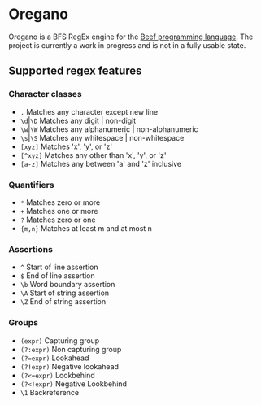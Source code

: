 # Oregano
Oregano is a BFS RegEx engine for the [Beef programming language](https://github.com/beefytech/Beef). The project is currently a work in progress and is not in a fully usable state.

## Supported regex features
### Character classes
- `.` Matches any character except new line
- `\d`|`\D` Matches any digit | non-digit
- `\w`|`\W` Matches any alphanumeric | non-alphanumeric
- `\s`|`\S` Matches any whitespace | non-whitespace
- `[xyz]` Matches 'x', 'y', or 'z'
- `[^xyz]` Matches any other than 'x', 'y', or 'z'
- `[a-z]` Matches any between 'a' and 'z' inclusive

### Quantifiers
- `*` Matches zero or more
- `+` Matches one or more
- `?` Matches zero or one
- `{m,n}` Matches at least m and at most n

### Assertions
- `^` Start of line assertion
- `$` End of line assertion
- `\b` Word boundary assertion
- `\A` Start of string assertion
- `\Z` End of string assertion

### Groups
- `(expr)` Capturing group
- `(?:expr)` Non capturing group
- `(?=expr)` Lookahead
- `(?!expr)` Negative lookahead
- `(?<=expr)` Lookbehind
- `(?<!expr)` Negative Lookbehind
- `\1` Backreference